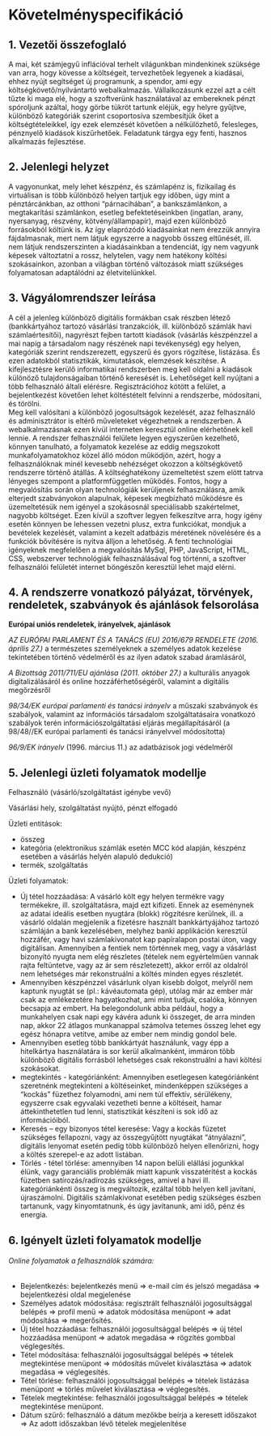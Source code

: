 # Követelményspecifikáció

## 1. Vezetői összefoglaló

A mai, két számjegyű inflációval terhelt világunkban mindenkinek szüksége van arra, hogy kövesse a költségeit, tervezhetőek legyenek a kiadásai, ehhez nyújt segítséget új programunk, a spendor, ami egy költségkövető/nyilvántartó webalkalmazás.
Vállalkozásunk ezzel azt a célt tűzte ki maga elé, hogy a szoftverünk használatával az embereknek pénzt spóroljunk azáltal, hogy görbe tükröt tartunk eléjük, egy helyre gyűjtve, különböző kategóriák szerint csoportosíva szembesítjük őket a költségtételeikkel, így ezek elemzését követően a nélkülözhető, felesleges, pénznyelő kiadások kiszűrhetőek.
Feladatunk tárgya egy fenti, hasznos alkalmazás fejlesztése.

## 2. Jelenlegi helyzet

A vagyonunkat, mely lehet készpénz, és számlapénz is, fizikailag és virtuálisan is több különböző helyen tartjuk egy időben, úgy mint a pénztárcánkban, az otthoni “párnacihában”, a bankszámlánkon, a megtakarítási számlánkon, esetleg befektetéseinkben (ingatlan, arany, nyersanyag, részvény, kötvény/állampapír), majd ezen különböző forrásokból költünk is. 
Az így elaprózódó kiadásainkat nem érezzük annyira fájdalmasnak, mert nem látjuk egyszerre a nagyobb összeg eltűnését, ill. nem látjuk rendszerszinten a kiadásainkban a tendenciát, így nem vagyunk képesek változtatni a rossz, helytelen, vagy nem hatékony költési szokásainkon, azonban a világban történő változások miatt szükséges folyamatosan adaptálódni az életvitelünkkel. 

## 3. Vágyálomrendszer leírása
A cél a jelenleg különböző digitális formákban csak részben létező (bankkártyához tartozó vásárlási tranzakciók, ill. különböző számlák havi számlaértesítői), nagyrészt fejben tartott kiadások (vásárlás készpénzzel a mai napig a társadalom nagy részének napi tevékenység) egy helyen, kategóriák szerint rendszerezett, egyszerű és gyors rögzítése, listázása. És ezen  adatokból statisztikák, kimutatások, elemzések készítése.
A kifejlesztésre kerülő informatikai rendszerben meg kell oldalni a kiadások különöző tulajdonságaiban történő keresését is.
Lehetőséget kell nyújtani a több felhasználó általi elérésre. Regisztrációhoz kötött a felület, a bejelentkezést követően lehet költéstételt felvinni a rendszerbe, módosítani, és törölni.  
Meg kell valósítani a különböző jogosultságok kezelését, azaz felhasználó és adminisztrátor is eltérő műveleteket végezhetnek a rendszerben.
A webalkalmazásnak ezen kívül interneten keresztül online elérhetőnek kell lennie. 
A rendszer felhasználói felülete legyen egyszerűen kezelhető, könnyen tanulható, a folyamatok kezelése az eddig megszokott munkafolyamatokhoz közel álló módon működjön, azért, hogy a felhasználóknak minél kevesebb nehézséget okozzon a költségkövető rendszerre történő átállás.
A költséghatékony üzemeltetést szem elött tatrva lényeges szempont a platformfüggetlen működés.
Fontos, hogy a megvalósítás során olyan technológiák kerüljenek felhasználásra, amik elterjedt szabványokon alapulnak, képesek megbízható működésre és üzemeltetésük nem igényel a szokásosnál speciálisabb szakértelmet, nagyobb költséget.
Ezen kívül a szoftver legyen felkeszítve arra, hogy igény esetén könnyen be lehessen vezetni plusz, extra funkciókat, mondjuk a bevételek kezelését, valamint a kezelt adatbázis méretének növelésére és a funkciók bővítésére is nyitva álljon a lehetőség.
A fenti technológiai igényeknek megfelelően a megvalósítás MySql, PHP, JavaScript, HTML, CSS, webszerver technológiák felhasználásával fog történni, a szoftver felhasználói felületét internet böngészőn keresztül lehet majd elérni.

## 4. A rendszerre vonatkozó pályázat, törvények, rendeletek, szabványok és ajánlások felsorolása

**Európai uniós rendeletek, irányelvek, ajánlások**

*AZ EURÓPAI PARLAMENT ÉS A TANÁCS (EU) 2016/679 RENDELETE (2016. április 27.)* a természetes személyeknek a személyes adatok kezelése tekintetében történő védelméről és az ilyen adatok szabad áramlásáról,

*A Bizottság 2011/711/EU ajánlása (2011. október 27.)* a kulturális anyagok digitalizálásáról és online hozzáférhetőségéről, valamint a digitális megőrzésről

*98/34/EK európai parlamenti és tanácsi irányelv* a műszaki szabványok és szabályok, valamint az információs társadalom szolgáltatásaira vonatkozó szabályok terén információszolgáltatási eljárás megállapításáról (a 98/48//EK európai parlamenti és tanácsi irányelvvel módosította)

*96/9/EK irányelv* (1996. március 11.) az adatbázisok jogi védelméről

## 5. Jelenlegi üzleti folyamatok modellje
Felhasználó (vásárló/szolgáltatást igénybe vevő) 	

Vásárlási hely, szolgáltatást nyújtó, pénzt elfogadó

Üzleti entitások: 		
-	összeg
-	kategória (elektronikus számlák esetén MCC kód alapján, készpénz esetében a vásárlás helyén alapuló dedukció)
-	termék, szolgáltatás

Üzleti folyamatok: 	
-	Új tétel hozzáadása: A vásárló költ egy helyen termékre vagy termékekre, ill. szolgáltatásra, majd ezt kifizeti. Ennek az eseménynek az adatai ideális esetben nyugtára (blokk) rögzítésre kerülnek, ill. a vásárló oldalán megjelenik a fizetésre használt bankkártyájához tartozó számláján a bank kezelésében, melyhez banki applikáción keresztül hozzáfér, vagy havi számlakivonatot kap papíralapon postai úton, vagy digitálisan. Amennyiben a fentiek nem történnek meg, vagy a vásárlást bizonyító nyugta nem elég részletes (tételek nem egyértelműen vannak rajta feltüntetve, vagy az ár sem részletezett), akkor erről az oldalról nem lehetséges már rekonstruálni a költés minden egyes részletét.  
- Amennyiben készpénzzel vásárlunk olyan kisebb dolgot, melyről nem kaptunk nyugtát se (pl.: kávéautomata gép), utólag már az ember már csak az emlékezetére hagyatkozhat, ami mint tudjuk, csalóka, könnyen becsapja az embert. Ha belegondolunk abba például, hogy a munkahelyen csak napi egy kávéra adunk ki összeget, de arra minden nap, akkor 22 átlagos munkanappal számolva tetemes összeg lehet egy egész hónapra vetítve, amibe az ember nem mindig gondol bele.  
-	Amennyiben esetleg több bankkártyát használunk, vagy épp a hitelkártya használatára is sor kerül alkalmanként, immáron több különböző digitális forrásból lehetséges csak rekonstruálni a havi költési szokásokat.
-	megtekintés - kategóriánként: Amennyiben esetlegesen kategóriánként szeretnénk megtekinteni a költéseinket, mindenképpen szükséges a “kockás” füzethez folyamodni, ami nem túl effektív, sérülékeny, egyszerre csak egyvalaki vezetheti benne a költéseit, hamar áttekinthetetlen tud lenni, statisztikát készíteni is sok idő az információiból.
-	Keresés – egy bizonyos tétel keresése: Vagy a kockás füzetet szükséges fellapozni, vagy az összegyűjtött nyugtákat “átnyálazni”, digitális lenyomat esetén pedig több különböző helyen ellenőrizni, hogy a költés szerepel-e az adott listában. 
-	Törlés - tétel törlése: amennyiben 14 napon belüli elállási jogunkkal élünk, vagy garanciális problémák miatt kapunk visszatérítést a kockás füzetben satírozás/radírozás szükséges, amivel a havi ill. kategóriánkénti összeg is megváltozik, ezáltal több helyen kell javítani, újraszámolni. Digitális számlakivonat esetében pedig szükséges észben tartanunk, vagy kinyomtatnunk, és úgy javítanunk, ami idő, pénz és energia.

## 6. Igényelt üzleti folyamatok modellje

###### Online folyamatok a felhasználók számára:
- Bejelentkezés: bejelentkezés menü => e-mail cím és jelszó megadása => bejelentkezési oldal megjelenése
- Személyes adatok módosítása: regisztrált felhasználói jogosultsággal belépés => profil menü => adatok módosítása menüpont => adat módosítása => megerősítés.
- Új tétel hozzáadása: felhasználói jogosultsággal belépés => új tétel hozzáadása menüpont => adatok megadása => rögzítés gombbal véglegesítés.
- Tétel módosítása: felhasználói jogosultsággal belépés => tételek megtekintése menüpont => módosítás művelet kiválasztása => adatok megadása => véglegesítés.
- Tétel törlése: felhasználói jogosultsággal belépés => tételek listázása menüpont => törlés művelet kiválasztása => véglegesítés.
- Tételek megtekintése: felhasználói jogosultsággal belépés => tételek megtekintése menüpont.
- Dátum szűrő: felhasználó a dátum mezőkbe beírja a keresett időszakot =>  Az adott időszakban lévő tételek megjelenítése
